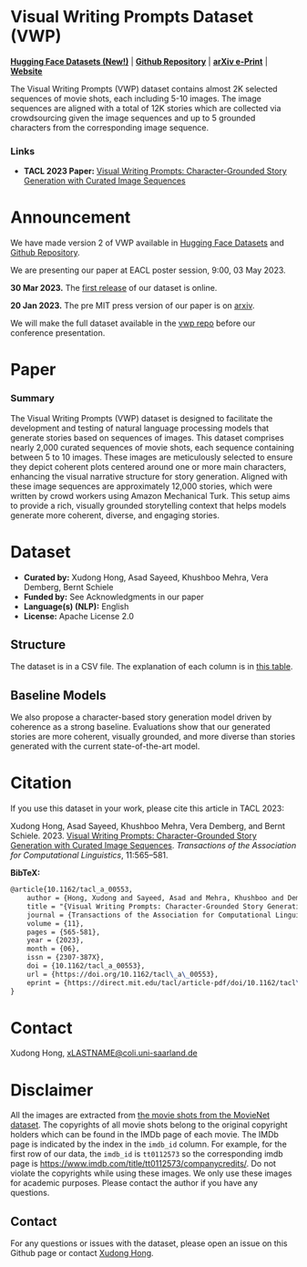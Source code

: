 # Visual Writing Prompts Dataset (VWP)

**[Hugging Face Datasets (New!)](https://huggingface.co/datasets/tonyhong/vwp)** | **[Github Repository](https://github.com/vwprompt/vwp)** | **[arXiv e-Print](https://arxiv.org/abs/2301.08571)** | **[Website](https://vwprompt.github.io/)**

<!-- Provide a quick summary of the dataset. -->

The Visual Writing Prompts (VWP) dataset contains almost 2K selected sequences of
movie shots, each including 5-10 images. The image sequences are aligned with a total of 12K stories which are collected via crowdsourcing given the image sequences and up to 5  grounded characters from the corresponding image sequence.

### Links

<!-- Provide the basic links for the dataset. -->

- **TACL 2023 Paper:** [Visual Writing Prompts: Character-Grounded Story Generation with Curated Image Sequences](https://doi.org/10.1162/tacl_a_00553)

# Announcement
We have made version 2 of VWP available in [Hugging Face Datasets](https://arxiv.org/abs/2301.08571) and [Github Repository](https://github.com/vwprompt/vwp). 

We are presenting our paper at EACL poster session, 9:00, 03 May 2023. 

**30 Mar 2023.** The [first release](https://github.com/vwprompt/vwp/releases/tag/v1.0.0) of our dataset is online. 

**20 Jan 2023.** The pre MIT press version of our paper is on [arxiv](https://arxiv.org/abs/2301.08571v1). 

We will make the full dataset available in the [vwp repo](https://github.com/vwprompt/vwp) before our conference presentation. 

# Paper

### Summary

<!-- Provide a longer summary of what this dataset is. -->

The Visual Writing Prompts (VWP) dataset is designed to facilitate the development and testing of natural language processing models that generate stories based on sequences of images. This dataset comprises nearly 2,000 curated sequences of movie shots, each sequence containing between 5 to 10 images. These images are meticulously selected to ensure they depict coherent plots centered around one or more main characters, enhancing the visual narrative structure for story generation. Aligned with these image sequences are approximately 12,000 stories, which were written by crowd workers using Amazon Mechanical Turk. This setup aims to provide a rich, visually grounded storytelling context that helps models generate more coherent, diverse, and engaging stories.

# Dataset

<!-- This section provides a description of the dataset fields, and additional information about the dataset structure such as criteria used to create the splits, relationships between data points, etc. -->

- **Curated by:** Xudong Hong, Asad Sayeed, Khushboo Mehra, Vera Demberg, Bernt Schiele
- **Funded by:** See Acknowledgments in our paper
- **Language(s) (NLP):** English
- **License:** Apache License 2.0

## Structure

The dataset is in a CSV file. The explanation of each column is in [this table](https://github.com/vwprompt/vwp/blob/main/column_explain.csv).

## 

## Baseline Models

We also propose a character-based story generation model driven by coherence as a strong baseline. Evaluations show that our generated stories are more coherent, visually grounded, and more diverse than stories generated with the current state-of-the-art model.

# Citation

If you use this dataset in your work, please cite this article in TACL 2023:

Xudong Hong, Asad Sayeed, Khushboo Mehra, Vera Demberg, and Bernt Schiele. 2023. [Visual Writing Prompts: Character-Grounded Story Generation with Curated Image Sequences](https://aclanthology.org/2023.tacl-1.33). *Transactions of the Association for Computational Linguistics*, 11:565–581.

**BibTeX:**

```latex
@article{10.1162/tacl_a_00553,
    author = {Hong, Xudong and Sayeed, Asad and Mehra, Khushboo and Demberg, Vera and Schiele, Bernt},
    title = "{Visual Writing Prompts: Character-Grounded Story Generation with Curated Image Sequences}",
    journal = {Transactions of the Association for Computational Linguistics},
    volume = {11},
    pages = {565-581},
    year = {2023},
    month = {06},
    issn = {2307-387X},
    doi = {10.1162/tacl_a_00553},
    url = {https://doi.org/10.1162/tacl\_a\_00553},
    eprint = {https://direct.mit.edu/tacl/article-pdf/doi/10.1162/tacl\_a\_00553/2134487/tacl\_a\_00553.pdf},
}
```

# Contact

Xudong Hong, [xLASTNAME@coli.uni-saarland.de](mailto:xLASTNAME@coli.uni-saarland.de)

# Disclaimer

All the images are extracted from [the movie shots from the MovieNet dataset](https://opendatalab.com/OpenDataLab/MovieNet/tree/main/raw). The copyrights of all movie shots belong to the original copyright holders which can be found in the IMDb page of each movie. The IMDb page is indicated by the index in the `imdb_id` column. For example, for the first row of our data, the `imdb_id` is `tt0112573` so the corresponding imdb page is https://www.imdb.com/title/tt0112573/companycredits/. Do not violate the copyrights while using these images. We only use these images for academic purposes. Please contact the author if you have any questions.



## Contact
For any questions or issues with the dataset, please open an issue on this Github page or contact [Xudong Hong](mailto:xhong@coli.uni-saarland.de).
